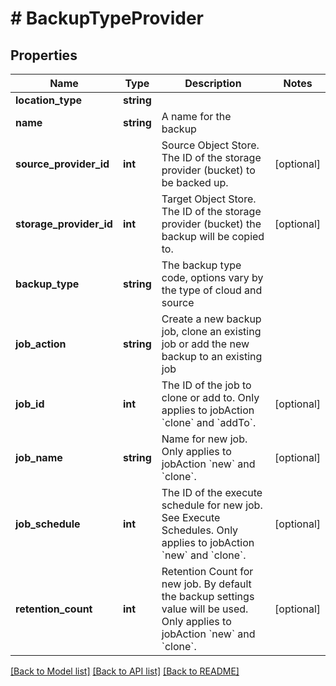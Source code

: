 # # BackupTypeProvider

## Properties

Name | Type | Description | Notes
------------ | ------------- | ------------- | -------------
**location_type** | **string** |  |
**name** | **string** | A name for the backup |
**source_provider_id** | **int** | Source Object Store. The ID of the storage provider (bucket) to be backed up. | [optional]
**storage_provider_id** | **int** | Target Object Store. The ID of the storage provider (bucket) the backup will be copied to. | [optional]
**backup_type** | **string** | The backup type code, options vary by the type of cloud and source |
**job_action** | **string** | Create a new backup job, clone an existing job or add the new backup to an existing job |
**job_id** | **int** | The ID of the job to clone or add to. Only applies to jobAction &#x60;clone&#x60; and &#x60;addTo&#x60;. | [optional]
**job_name** | **string** | Name for new job. Only applies to jobAction &#x60;new&#x60; and &#x60;clone&#x60;. | [optional]
**job_schedule** | **int** | The ID of the execute schedule for new job. See Execute Schedules. Only applies to jobAction &#x60;new&#x60; and &#x60;clone&#x60;. | [optional]
**retention_count** | **int** | Retention Count for new job. By default the backup settings value will be used. Only applies to jobAction &#x60;new&#x60; and &#x60;clone&#x60;. | [optional]

[[Back to Model list]](../../README.md#models) [[Back to API list]](../../README.md#endpoints) [[Back to README]](../../README.md)
